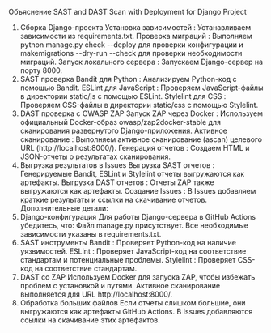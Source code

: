 Объяснение SAST and DAST Scan with Deployment for Django Project
1. Сборка Django-проекта
Установка зависимостей : Устанавливаем зависимости из requirements.txt.
Проверка миграций : Выполняем python manage.py check --deploy для проверки конфигурации и makemigrations --dry-run --check для проверки необходимости миграций.
Запуск локального сервера : Запускаем Django-сервер на порту 8000.
2. SAST проверка
Bandit для Python : Анализируем Python-код с помощью Bandit.
ESLint для JavaScript : Проверяем JavaScript-файлы в директории static/js с помощью ESLint.
Stylelint для CSS : Проверяем CSS-файлы в директории static/css с помощью Stylelint.
3. DAST проверка с OWASP ZAP
Запуск ZAP через Docker : Используем официальный Docker-образ owasp/zap2docker-stable для сканирования развернутого Django-приложения.
Активное сканирование : Выполняем активное сканирование (ascan) целевого URL (http://localhost:8000/).
Генерация отчетов : Создаем HTML и JSON-отчеты о результатах сканирования.
4. Выгрузка результатов в Issues
Выгрузка SAST отчетов : Генерируемые Bandit, ESLint и Stylelint отчеты выгружаются как артефакты.
Выгрузка DAST отчетов : Отчеты ZAP также выгружаются как артефакты.
Создание Issues : В Issues добавляем краткие результаты и ссылки на скачивание отчетов.
Дополнительные детали:
1. Django-конфигурация
Для работы Django-сервера в GitHub Actions убедитесь, что:
Файл manage.py присутствует.
Все необходимые зависимости указаны в requirements.txt.
2. SAST инструменты
Bandit : Проверяет Python-код на наличие уязвимостей.
ESLint : Проверяет JavaScript-код на соответствие стандартам и потенциальные проблемы.
Stylelint : Проверяет CSS-код на соответствие стандартам.
3. DAST со ZAP
Используем Docker для запуска ZAP, чтобы избежать проблем с установкой и путями.
Активное сканирование выполняется для URL http://localhost:8000/.
4. Обработка больших файлов
Если отчеты слишком большие, они выгружаются как артефакты GitHub Actions.
В Issues добавляются ссылки на скачивание этих артефактов.
